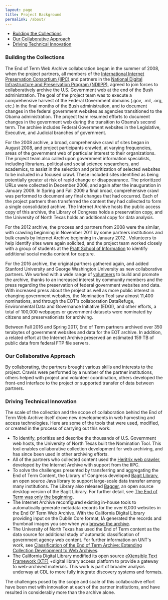 ```yaml
---
layout: page
title: Project Background
permalink: /about/
---
```


* [Building the Collections](#building-the-collections)
* [Our Collaborative Approach](#our-collaborative-approach)
* [Driving Technical Innovation](#driving-technical-innovation)

### Building the Collections

The End of Term Web Archive collaboration began in the summer of 2008, when the project partners,
all members of the [International Internet Preservation Consortium (IIPC)][iipc] and partners in
the [National Digital Infrastructure and Preservation Program (NDIIPP)][ndiipp], agreed to join
forces to collaboratively archive the U.S. Government web at the end of the Bush administration.
The goal of the project team was to execute a comprehensive harvest of the Federal Government
domains (.gov, .mil, .org, etc.) in the final months of the Bush administration, and to document
changes in the federal government websites as agencies transitioned to the Obama administration.
The project team resumed efforts to document changes in the government web during the transition
to Obama’s second term. The archive includes Federal Government websites in the Legislative,
Executive, and Judicial branches of government.

For the 2008 archive, a broad, comprehensive crawl of sites began in August 2008, and project
participants crawled, at varying frequencies, areas of the government web of particular interest
to their organizations. The project team also called upon government information specialists,
including librarians, political and social science researchers, and academics, to assist in the
selection and prioritization of selected websites to be included in a focused crawl. These
included sites identified as being potentially greater at risk of rapid change or disappearance.
The prioritized URLs were collected in December 2008, and again after the inauguration in
January 2009. In Spring and Fall 2009 a final broad, comprehensive crawl was performed to document
any final changes that had occurred. Each of the project partners then transferred the content they
had collected to form a single consolidated archive. The Internet Archive hosts the public access
copy of this archive, the Library of Congress holds a preservation copy, and the University of
North Texas holds an additional copy for data analysis.

For the 2012 archive, the process and partners from 2008 were the similar, with crawling beginning
in November 2011 by some partners institutions and bulk crawls by Internet Archive beginning in
January 2012 . Volunteers to help identify sites were again solicited, and the project team worked
closely with a group of students at the [Pratt School of Information][volunteers_pratt] to
identify additional social media content for capture.

For the 2016 archive, the original partners gathered again, and added Stanford University and
George Washington University as new collaborative partners. We worked with a wide range of
[volunteers][volunteers_2012] to build and promote the archive, thanks to an increased interest
by community members and the press regarding the preservation of federal government websites and
data. With increased press about the project as well as more public interest in changing
government websites, the Nomination Tool saw almost 11,400 nominations, and through the EOT's
collaboration DataRefuge, Environmental Data and Governance Initiative (EDGI), and other efforts,
a total of 100,000 webpages or government datasets were nominated by citizens and preservationists
for archiving.

Between Fall 2016 and Spring 2017, End of Term partners archived over 350 terabytes of government
websites and data for the EOT archive. In addition, a related effort at the Internet Archive
preserved an estimated 159 TB of public data from federal FTP file servers.

### Our Collaborative Approach

By collaborating, the partners brought various skills and interests to the project. Crawls were
performed by a number of the partner institutions, others helped with project and volunteer
coordination, others developed the front-end interface to the project or supported transfer of
data between partners.

### Driving Technical Innovation

The scale of the collection and the scope of collaboration behind the End of Term Web Archive
itself drove new developments in web harvesting and access technologies. Here are some of the
tools that were used, modified, or created in the process of carrying out this work:

* To identify, prioritize and describe the thousands of U.S. Government web hosts, the University
of North Texas built the Nomination Tool. This tool enables collaborative collection development
for web archiving, and has since been used in other archiving efforts.
* All of the partners who collected content used the [Heritrix web crawler][heritrix],
developed by the Internet Archive with support from the IIPC.
* To solve the challenges presented by transferring and aggregating the End of Term Content, the
Library of Congress developed [Bagit Library][bagit_library],
an open source Java library to support large-scale
data transfer among many institutions. The Library also released [Bagger][bagger],
an open source desktop version of the Bagit Library.
For further detail, see [The End of Term was only the beginning][eot_beginning].
* The Internet Archive reconfigured existing in-house tools to automatically generate metadata
records for the over 6,000 websites in the End Of Term Web Archive. With the California Digital
Library providing input on the Dublin Core format, IA generated the records and thumbnail images
you see when you [browse the archive][eot_web_archive].
* The University of North Texas has used the End of Term content as the data source for additional
study of automatic classification of government agency web content. For further information on
UNT's work, see [Classification of the End of Term Archive: Extending Collection Development to
Web Archives][eot_classification].
* The California Digital Library modified its open source [eXtensible Text Framework (XTF)][xtf] +digital
library access platform to provide a gateway to web-archived materials. This work is part of
broader analysis underway at CDL to more fully integrate discovery systems and formats.

The challenges posed by the scope and scale of this collaborative effort have been met with
innovation at each of the partner institutions, and have resulted in considerably more than the
archive alone.

[iipc]: https://netpreserve.org/
[ndiipp]: https://www.digitalpreservation.gov/
[volunteers_2012]: http://freegovinfo.info/node/3739
[volunteers_pratt]: https://blogs.loc.gov/thesignal/2012/11/an-abundant-crop-the-end-of-term-harvest/
[heritrix]: https://webarchive.jira.com/wiki/spaces/Heritrix
[bagit_library]: http://sourceforge.net/projects/loc-xferutils/
[bagger]: https://groups.google.com/forum/#!topic/digital-curation/g6B7H_0zraM
[eot_beginning]: http://blogs.loc.gov/digitalpreservation/2011/07/the-end-of-term-was-only-the-beginning/
[eot_web_archive]: http://eotarchive.cdlib.org/search?browse-all=yes
[eot_classification]: https://webarchive.library.unt.edu/unteotcd/20131004144728/http://research.library.unt.edu/eotcd/wiki/Main_Page
[xtf]: http://xtf.cdlib.org/
